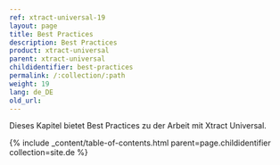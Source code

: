 ```yaml
---
ref: xtract-universal-19
layout: page
title: Best Practices
description: Best Practices
product: xtract-universal
parent: xtract-universal
childidentifier: best-practices
permalink: /:collection/:path
weight: 19
lang: de_DE
old_url:
---
```


Dieses Kapitel bietet Best Practices zu der Arbeit mit Xtract Universal.

{% include _content/table-of-contents.html parent=page.childidentifier collection=site.de %}